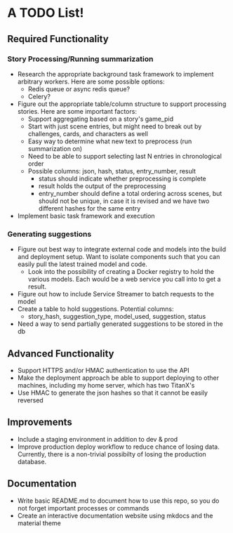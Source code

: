 # A TODO List!

## Required Functionality

### Story Processing/Running summarization

* Research the appropriate background task framework to implement arbitrary
  workers. Here are some possible options:
  * Redis queue or async redis queue?
  * Celery?
* Figure out the appropriate table/column structure to support processing
  stories. Here are some important factors:
  * Support aggregating based on a story's game_pid
  * Start with just scene entries, but might need to break out by challenges,
    cards, and characters as well
  * Easy way to determine what new text to preprocess (run summarization on)
  * Need to be able to support selecting last N entries in chronological order
  * Possible columns: json, hash, status, entry_number, result
    * status should indicate whether preprocessing is complete
    * result holds the output of the preprocessing
    * entry_number should define a total ordering across scenes, but should not
      be unique, in case it is revised and we have two different hashes for the
      same entry
* Implement basic task framework and execution


### Generating suggestions

* Figure out best way to integrate external code and models into the build and
  deployment setup. Want to isolate components such that you can easily pull
  the latest trained model and code.
  * Look into the possibility of creating a Docker registry to hold the various
    models. Each would be a web service you call into to get a result.
* Figure out how to include Service Streamer to batch requests to the model
* Create a table to hold suggestions. Potential columns:
  * story_hash, suggestion_type, model_used, suggestion, status
* Need a way to send partially generated suggestions to be stored in the db


## Advanced Functionality

* Support HTTPS and/or HMAC authentication to use the API
* Make the deployment approach be able to support deploying to other machines,
  including my home server, which has two TitanX's
* Use HMAC to generate the json hashes so that it cannot be easily reversed


## Improvements

* Include a staging environment in addition to dev & prod
* Improve production deploy workflow to reduce chance of losing data.
  Currently, there is a non-trivial possibilty of losing the production
  database.


## Documentation

* Write basic README.md to document how to use this repo, so you do not forget
  important processes or commands
* Create an interactive documentation website using mkdocs and the material
  theme
